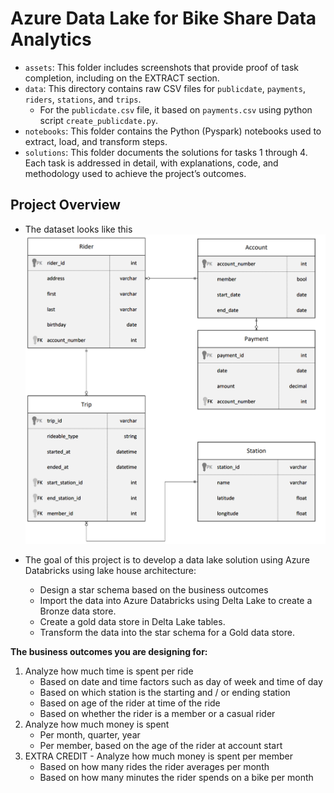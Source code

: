 # Azure Data Lake for Bike Share Data Analytics
- `assets`: This folder includes screenshots that provide proof of task completion, including on the EXTRACT section.
- `data`: This directory contains raw CSV files for `publicdate`, `payments`, `riders`, `stations`, and `trips`.
    - For the `publicdate.csv` file, it based on `payments.csv` using python script `create_publicdate.py`.
- `notebooks`: This folder contains the Python (Pyspark) notebooks used to extract, load, and transform steps.
- `solutions`: This folder documents the solutions for tasks 1 through 4. Each task is addressed in detail, with explanations, code, and methodology used to achieve the project’s outcomes.

## Project Overview
- The dataset looks like this
![Relational ERD for Divvy Bikeshare Dataset](divvy-erd.png)

- The goal of this project is to develop a data lake solution using Azure Databricks using lake house architecture:
    - Design a star schema based on the business outcomes
    - Import the data into Azure Databricks using Delta Lake to create a Bronze data store.
    - Create a gold data store in Delta Lake tables.
    - Transform the data into the star schema for a Gold data store.

**The business outcomes you are designing for:**
1. Analyze how much time is spent per ride
    - Based on date and time factors such as day of week and time of day
    - Based on which station is the starting and / or ending station
    - Based on age of the rider at time of the ride
    - Based on whether the rider is a member or a casual rider
2. Analyze how much money is spent
    - Per month, quarter, year
    - Per member, based on the age of the rider at account start
3. EXTRA CREDIT - Analyze how much money is spent per member
    - Based on how many rides the rider averages per month
    - Based on how many minutes the rider spends on a bike per month
